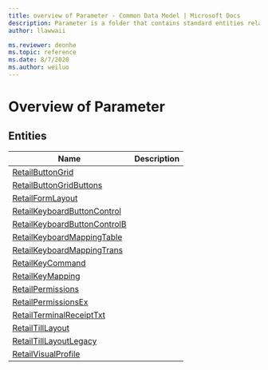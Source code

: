 ```yaml
---
title: overview of Parameter - Common Data Model | Microsoft Docs
description: Parameter is a folder that contains standard entities related to the Common Data Model.
author: llawwaii

ms.reviewer: deonhe
ms.topic: reference
ms.date: 8/7/2020
ms.author: weiluo
---
```


# Overview of Parameter


## Entities

|Name|Description|
|---|---|
|[RetailButtonGrid](RetailButtonGrid.md)||
|[RetailButtonGridButtons](RetailButtonGridButtons.md)||
|[RetailFormLayout](RetailFormLayout.md)||
|[RetailKeyboardButtonControl](RetailKeyboardButtonControl.md)||
|[RetailKeyboardButtonControlB](RetailKeyboardButtonControlB.md)||
|[RetailKeyboardMappingTable](RetailKeyboardMappingTable.md)||
|[RetailKeyboardMappingTrans](RetailKeyboardMappingTrans.md)||
|[RetailKeyCommand](RetailKeyCommand.md)||
|[RetailKeyMapping](RetailKeyMapping.md)||
|[RetailPermissions](RetailPermissions.md)||
|[RetailPermissionsEx](RetailPermissionsEx.md)||
|[RetailTerminalReceiptTxt](RetailTerminalReceiptTxt.md)||
|[RetailTillLayout](RetailTillLayout.md)||
|[RetailTillLayoutLegacy](RetailTillLayoutLegacy.md)||
|[RetailVisualProfile](RetailVisualProfile.md)||
